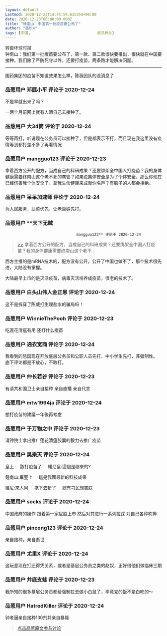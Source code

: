 ```yaml
---
layout: default
Lastmod: 2020-12-23T14:44:59.615354+00:00
date: 2020-12-23T00:00:00.000Z
title: "钟南山：中国第一批疫苗要公布了"
author: "慈积4"
tags: [中国,								武汉肺炎]
---
```


转自环球时报  
钟南山：我们第一批疫苗要公布了，第一款、第二款很快要推出，很快就在中国要接种。我们除了严防死守以外，还要打疫苗，两条路才能解决问题。  

* * *

  
国药集团的疫苗不知道效果怎么样，陈薇团队的没消息了

            
### 品葱用户 **邓匪小平** 评论于 2020-12-24
        
不是早就出来了吗？  
  
一两个月前网上就有人晒自己去接种了。
        


            
### 品葱用户 **大34筒** 评论于 2020-12-24
        
等等再打，听说现在公务员可以接种了，但是都表示不打，而且现在我这里没有疫情等到都打差不多了再看情况
        


            
### 品葱用户 **mangguo123** 评论于 2020-12-23
        
拿着西方公开的配方，当成自己的科研成果？还要绑架全中国人打疫苗？我的身体健康需要终南山这个老不死的瞎管？如果说集体安全是为了个体安全，那么你现在已经伤害我个体安全了。拿我生命健康来成就你名声？有脑子的人都会拒绝。
        


            
### 品葱用户 **呆呆加速师** 评论于 2020-12-24
        
为人民服务，韭菜优先，让老百姓先打。
        


            
### 品葱用户 **天下无贼				
									mangguo123** 评论于 2020-12-24
        
> [\>>]( "/article/item_id-569460#") 拿着西方公开的配方，当成自己的科研成果？还要绑架全中国人打疫苗？我的身体健康需要终南山这个老不...

  
  
西方主推的是mRNA技术的，配方没有公开，公开了中国也做不了，那个技术很先进，大陆没有掌握。  
  
大陆最早上市的是灭活疫苗，病毒灭活培养成疫苗，很老的技术了。
        


            
### 品葱用户 **白头山伟人金正恩** 评论于 2020-12-24
        
这不是拆穿了陈威打生理盐水的骗局吗！
        


            
### 品葱用户 **WinnieThePooh** 评论于 2020-12-23
        
吃莲花清瘟有用 还打什么疫苗
        


            
### 品葱用户 **通衣宽商** 评论于 2020-12-24
        
我看到的恁国现在开放底层公务员和公职人员先打，中小学生先打，非强制性。  
底下评论都是不放心，不敢打。
        


            
### 品葱用户 **仲长若谷** 评论于 2020-12-23
        
有请共和国卫士亲自接种 亲自直播 亲自代言
        


            
### 品葱用户 **mtw1994ja** 评论于 2020-12-24
        
想打疫苗的建議一年後再考慮
        


            
### 品葱用户 **于万物之中** 评论于 2020-12-23
        
请钟院士拿出推广莲花清瘟胶囊的毅力去推广疫苗
        


            
### 品葱用户 **吳樂天** 评论于 2020-12-24
        
皇上     該打疫苗了     維尼皇:這個是哪來的?  
  
鍾南山:稟聖上     這是我國最新的科技成果  
  
維尼:來人阿     拖下去斬了     總有刁民想害朕
        


            
### 品葱用户 **socks** 评论于 2020-12-24
        
中国政府的操作 跟着第一家屁股上市 然后对其进行一系列拉踩 对自己各种吹捧
        


            
### 品葱用户 **pincong123** 评论于 2020-12-24
        
亲自接种，亲自逝世
        


            
### 品葱用户 **尤里X** 评论于 2020-12-24
        
这玩意现在打还得凭关系，或者是基层公务员之类的赵奴，正好借他们做临床三期
        


            
### 品葱用户 **井底支蛙** 评论于 2020-12-23
        
我所知的很多基层公务员都给强制拉去做小白鼠了，毕竟党的饭不是白吃的～
        


            
### 品葱用户 **HatredKiller** 评论于 2020-12-24
        
钟老逼亲自接种130剂并亲自暴毙
        






> [点击品葱原文参与讨论](https://pincong.rocks/article/27755)

